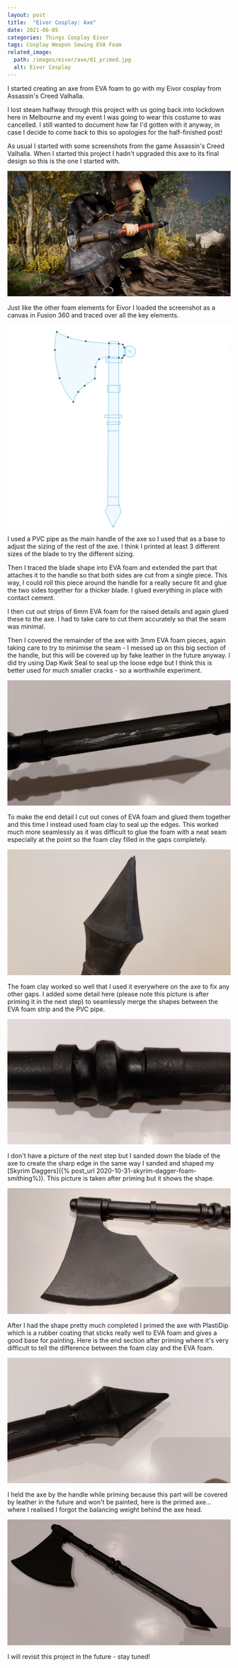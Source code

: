 ```yaml
---
layout: post
title:  "Eivor Cosplay: Axe"
date: 2021-06-05
categories: Things Cosplay Eivor
tags: Cosplay Weapon Sewing EVA Foam
related_image: 
  path: /images/eivor/axe/01_primed.jpg
  alt: Eivor Cosplay
---
```


I started creating an axe from EVA foam to go with my Eivor cosplay from Assassin's Creed Valhalla.

<!--more-->

I lost steam halfway through this project with us going back into lockdown here in Melbourne and my event I was going to wear this costume to was cancelled. I still wanted to document how far I'd gotten with it anyway, in case I decide to come back to this so apologies for the half-finished post!

As usual I started with some screenshots from the game Assassin's Creed Valhalla. When I started this project I hadn't upgraded this axe to its final design so this is the one I started with.

![Screenshot of the axe](/images/eivor/axe/10_screenshot_axe.jpeg)

Just like the other foam elements for Eivor I loaded the screenshot as a canvas in Fusion 360 and traced over all the key elements.

![Fusion 360 sketch of the axe](/images/eivor/axe/07_sketch.png)

I used a PVC pipe as the main handle of the axe so I used that as a base to adjust the sizing of the rest of the axe. I think I printed at least 3 different sizes of the blade to try the different sizing.

Then I traced the blade shape into EVA foam and extended the part that attaches it to the handle so that both sides are cut from a single piece. This way, I could roll this piece around the handle for a really secure fit and glue the two sides together for a thicker blade. I glued everything in place with contact cement.

I then cut out strips of 6mm EVA foam for the raised details and again glued these to the axe. I had to take care to cut them accurately so that the seam was minimal.

Then I covered the remainder of the axe with 3mm EVA foam pieces, again taking care to try to minimise the seam - I messed up on this big section of the handle, but this will be covered up by fake leather in the future anyway. I did try using Dap Kwik Seal to seal up the loose edge but I think this is better used for much smaller cracks - so a worthwhile experiment.

![Kwik Seal repair fail](/images/eivor/axe/02_kwik_seal_fail.jpg)

To make the end detail I cut out cones of EVA foam and glued them together and this time I instead used foam clay to seal up the edges. This worked much more seamlessly as it was difficult to glue the foam with a neat seam especially at the point so the foam clay filled in the gaps completely.

![End of the axe detail with foam clay](/images/eivor/axe/03_end_foam_clay.jpg)

The foam clay worked so well that I used it everywhere on the axe to fix any other gaps. I added some detail here (please note this picture is after priming it in the next step) to seamlessly merge the shapes between the EVA foam strip and the PVC pipe.

![Foam clay between details](/images/eivor/axe/05_foam_clay_between_pieces.jpg)

I don't have a picture of the next step but I sanded down the blade of the axe to create the sharp edge in the same way I sanded and shaped my [Skyrim Daggers]({% post_url 2020-10-31-skyrim-dagger-foam-smithing%}). This picture is taken after priming but it shows the shape.

![Blade of the axe](/images/eivor/axe/06_blade.jpg)

After I had the shape pretty much completed I primed the axe with PlastiDip which is a rubber coating that sticks really well to EVA foam and gives a good base for painting. Here is the end section after priming where it's very difficult to tell the difference between the foam clay and the EVA foam.

![Primed end of the axe](/images/eivor/axe/04_end_after_priming.jpg)

I held the axe by the handle while priming because this part will be covered by leather in the future and won't be painted, here is the primed axe... where I realised I forgot the balancing weight behind the axe head.

![Primed axe](/images/eivor/axe/01_primed.jpg)

I will revisit this project in the future - stay tuned!